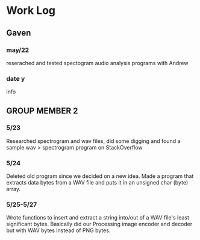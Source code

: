 # Work Log

## Gaven

### may/22

reserached and tested spectogram audio analysis programs with Andrew 

### date y

info


## GROUP MEMBER 2

### 5/23

Researched spectrogram and wav files, did some digging and found a sample wav > spectrogram program on StackOverflow

### 5/24

Deleted old program since we decided on a new idea. Made a program that extracts data bytes from a WAV file and puts it in an unsigned char (byte) array.

### 5/25-5/27

Wrote functions to insert and extract a string into/out of a WAV file's least significant bytes. Basically did our Processing image encoder and decoder but with WAV bytes instead of PNG bytes.